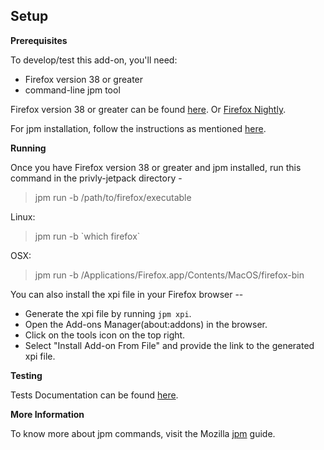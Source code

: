 ## Setup ##

**Prerequisites**

To develop/test this add-on, you'll need:

* Firefox version 38 or greater
* command-line jpm tool

Firefox version 38 or greater can be found [here](http://ftp.mozilla.org/pub/firefox/releases/). Or [Firefox Nightly](https://nightly.mozilla.org/).

For jpm installation, follow the instructions as mentioned [here](https://developer.mozilla.org/en-US/Add-ons/SDK/Tools/jpm#Installation).

**Running**

Once you have Firefox version 38 or greater and jpm installed, run this command in the privly-jetpack directory -

> jpm run -b /path/to/firefox/executable

Linux:

> jpm run -b \`which firefox\`

OSX:

> jpm run -b /Applications/Firefox.app/Contents/MacOS/firefox-bin

You can also install the xpi file in your Firefox browser --
* Generate the xpi file by running `jpm xpi`.
* Open the Add-ons Manager(about:addons) in the browser.
* Click on the tools icon on the top right.
* Select "Install Add-on From File" and provide the link to the generated xpi file.

**Testing**

Tests Documentation can be found [here](https://github.com/privly/privly-jetpack/blob/master/chrome/content/test/README.md).

**More Information**

To know more about jpm commands, visit the Mozilla [jpm](https://developer.mozilla.org/en-US/Add-ons/SDK/Tools/jpm#Command_reference) guide.
